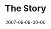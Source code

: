 ---
layout: message
category: message
series: "Love Sex"
title: "The Story"
date: 2007-09-09-00-00
message_id: 2
audio: "http://s3.amazonaws.com/crossroads-media/media/legacy/mp3/LoveSex_01_The_Story_09-09-07_Tome.mp3"
audio-duration: "42:53"
explicit: "N"
---